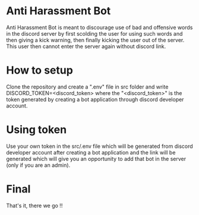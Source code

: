 # Anti Harassment Bot
Anti Harassment Bot is meant to discourage use of bad and offensive words in the discord server by first scolding the user for using such words and then giving a kick warning, then finally kicking the user out of the server. This user then cannot enter the server again without discord link.


# How to setup
Clone the repository and create a ".env" file in src folder and write DISCORD_TOKEN=<discord_token> where the "<discord_token>" is the token generated by creating a bot application through discord developer account.


# Using token
Use your own token in the src/.env file which will be generated from discord developer account after creating a bot application and the link will be generated which will give you an opportunity to add that bot in the server (only if you are an admin).


# Final
 That's it, there we go !!
